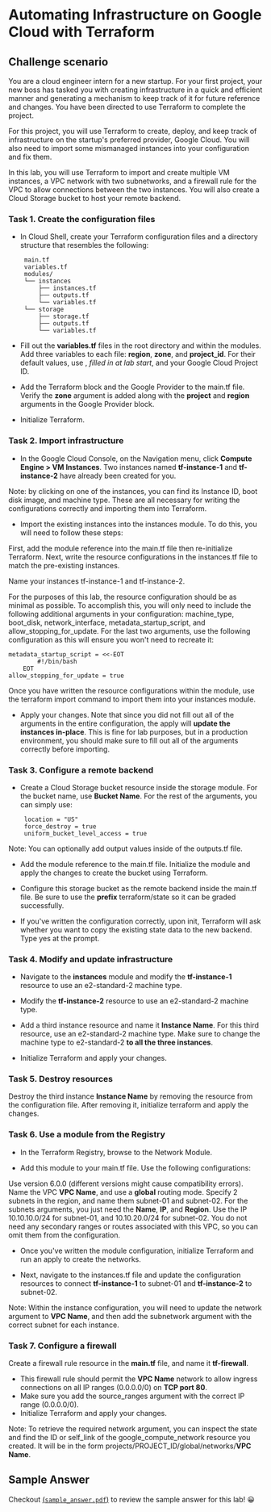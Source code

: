 # Automating Infrastructure on Google Cloud with Terraform

## Challenge scenario
You are a cloud engineer intern for a new startup. For your first project, your new boss has tasked you with creating infrastructure in a quick and efficient manner and generating a mechanism to keep track of it for future reference and changes. You have been directed to use Terraform to complete the project.

For this project, you will use Terraform to create, deploy, and keep track of infrastructure on the startup's preferred provider, Google Cloud. You will also need to import some mismanaged instances into your configuration and fix them.

In this lab, you will use Terraform to import and create multiple VM instances, a VPC network with two subnetworks, and a firewall rule for the VPC to allow connections between the two instances. You will also create a Cloud Storage bucket to host your remote backend.

### Task 1. Create the configuration files
 * In Cloud Shell, create your Terraform configuration files and a directory structure that resembles the following:

        main.tf
        variables.tf
        modules/
        └── instances
            ├── instances.tf
            ├── outputs.tf
            └── variables.tf
        └── storage
            ├── storage.tf
            ├── outputs.tf
            └── variables.tf

 * Fill out the **variables.tf** files in the root directory and within the modules. Add three variables to each file: **region**, **zone**, and **project_id**. For their default values, use , *filled in at lab start*, and your Google Cloud Project ID.
 * Add the Terraform block and the Google Provider to the main.tf file. Verify the **zone** argument is added along with the **project** and **region** arguments in the Google Provider block.

 * Initialize Terraform.

### Task 2. Import infrastructure
 * In the Google Cloud Console, on the Navigation menu, click **Compute Engine > VM Instances**. Two instances named **tf-instance-1** and **tf-instance-2** have already been created for you.

Note: by clicking on one of the instances, you can find its Instance ID, boot disk image, and machine type. These are all necessary for writing the configurations correctly and importing them into Terraform.

 * Import the existing instances into the instances module. To do this, you will need to follow these steps:

First, add the module reference into the main.tf file then re-initialize Terraform.
Next, write the resource configurations in the instances.tf file to match the pre-existing instances.

Name your instances tf-instance-1 and tf-instance-2.

For the purposes of this lab, the resource configuration should be as minimal as possible. To accomplish this, you will only need to include the following additional arguments in your configuration: machine_type, boot_disk, network_interface, metadata_startup_script, and allow_stopping_for_update. For the last two arguments, use the following configuration as this will ensure you won't need to recreate it:

    metadata_startup_script = <<-EOT
            #!/bin/bash
        EOT
    allow_stopping_for_update = true
    
Once you have written the resource configurations within the module, use the terraform import command to import them into your instances module.
 * Apply your changes. Note that since you did not fill out all of the arguments in the entire configuration, the apply will **update the instances in-place**. This is fine for lab purposes, but in a production environment, you should make sure to fill out all of the arguments correctly before importing.

### Task 3. Configure a remote backend
 * Create a Cloud Storage bucket resource inside the storage module. For the bucket name, use **Bucket Name**. For the rest of the arguments, you can simply use:

        location = "US"
        force_destroy = true
        uniform_bucket_level_access = true

Note: You can optionally add output values inside of the outputs.tf file.
 * Add the module reference to the main.tf file. Initialize the module and apply the changes to create the bucket using Terraform.

 * Configure this storage bucket as the remote backend inside the main.tf file. Be sure to use the **prefix** terraform/state so it can be graded successfully.

 * If you've written the configuration correctly, upon init, Terraform will ask whether you want to copy the existing state data to the new backend. Type yes at the prompt.

### Task 4. Modify and update infrastructure
 * Navigate to the **instances** module and modify the **tf-instance-1** resource to use an e2-standard-2 machine type.

 * Modify the **tf-instance-2** resource to use an e2-standard-2 machine type.

 * Add a third instance resource and name it **Instance Name**. For this third resource, use an e2-standard-2 machine type. Make sure to change the machine type to e2-standard-2 **to all the three instances**.

 * Initialize Terraform and apply your changes.

### Task 5. Destroy resources
Destroy the third instance **Instance Name** by removing the resource from the configuration file. After removing it, initialize terraform and apply the changes.


### Task 6. Use a module from the Registry
 * In the Terraform Registry, browse to the Network Module.

 * Add this module to your main.tf file. Use the following configurations:

Use version 6.0.0 (different versions might cause compatibility errors).
Name the VPC **VPC Name**, and use a **global** routing mode.
Specify 2 subnets in the region, and name them subnet-01 and subnet-02. For the subnets arguments, you just need the **Name**, **IP**, and **Region**.
Use the IP 10.10.10.0/24 for subnet-01, and 10.10.20.0/24 for subnet-02.
You do not need any secondary ranges or routes associated with this VPC, so you can omit them from the configuration.
 
 * Once you've written the module configuration, initialize Terraform and run an apply to create the networks.

 * Next, navigate to the instances.tf file and update the configuration resources to connect **tf-instance-1** to subnet-01 and **tf-instance-2** to subnet-02.

Note: Within the instance configuration, you will need to update the network argument to **VPC Name**, and then add the subnetwork argument with the correct subnet for each instance.

### Task 7. Configure a firewall
Create a firewall rule resource in the **main.tf** file, and name it **tf-firewall**.
 * This firewall rule should permit the **VPC Name** network to allow ingress connections on all IP ranges (0.0.0.0/0) on **TCP port 80**.
 * Make sure you add the source_ranges argument with the correct IP range (0.0.0.0/0).
 * Initialize Terraform and apply your changes.

Note: To retrieve the required network argument, you can inspect the state and find the ID or self_link of the google_compute_network resource you created. It will be in the form projects/PROJECT_ID/global/networks/**VPC Name**.

## Sample Answer
Checkout  [(`sample_answer.pdf`)](sample_answer.pdf) to review the sample answer for this lab! :grinning:
